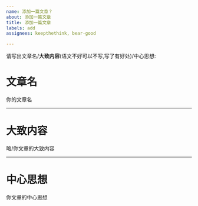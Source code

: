 ```yaml
---
name: 添加一篇文章？
about: 添加一篇文章
title: 添加一篇文章
labels: add
assignees: keepthethink, bear-good

---
```


请写出文章名/**大致内容**(语文不好可以不写,写了有好处)/中心思想:


# 文章名

你的文章名

------------

# 大致内容

略/你文章的大致内容

------------

# 中心思想

你文章的中心思想
